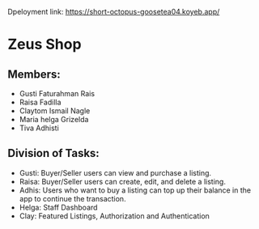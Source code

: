 Dpeloyment link: https://short-octopus-goosetea04.koyeb.app/

# Zeus Shop

## Members:
- Gusti Faturahman Rais
- Raisa Fadilla
- Claytom Ismail Nagle
- Maria helga Grizelda
- Tiva Adhisti

## Division of Tasks:

- Gusti: Buyer/Seller users can view and purchase a listing.
- Raisa: Buyer/Seller users can create, edit, and delete a listing.
- Adhis: Users who want to buy a listing can top up their balance in the app to continue the transaction.
- Helga: Staff Dashboard
- Clay: Featured Listings, Authorization and Authentication
